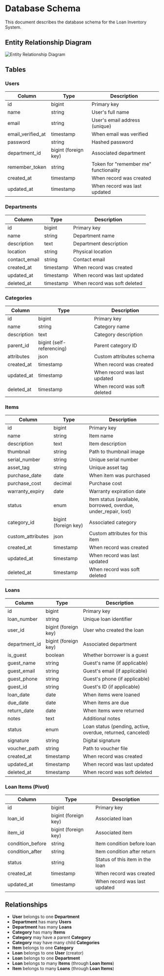 # Database Schema

This document describes the database schema for the Loan Inventory System.

## Entity Relationship Diagram

![Entity Relationship Diagram](../assets/images/erd.png)

## Tables

### Users

| Column | Type | Description |
|--------|------|-------------|
| id | bigint | Primary key |
| name | string | User's full name |
| email | string | User's email address (unique) |
| email_verified_at | timestamp | When email was verified |
| password | string | Hashed password |
| department_id | bigint (foreign key) | Associated department |
| remember_token | string | Token for "remember me" functionality |
| created_at | timestamp | When record was created |
| updated_at | timestamp | When record was last updated |

### Departments

| Column | Type | Description |
|--------|------|-------------|
| id | bigint | Primary key |
| name | string | Department name |
| description | text | Department description |
| location | string | Physical location |
| contact_email | string | Contact email |
| created_at | timestamp | When record was created |
| updated_at | timestamp | When record was last updated |
| deleted_at | timestamp | When record was soft deleted |

### Categories

| Column | Type | Description |
|--------|------|-------------|
| id | bigint | Primary key |
| name | string | Category name |
| description | text | Category description |
| parent_id | bigint (self-referencing) | Parent category ID |
| attributes | json | Custom attributes schema |
| created_at | timestamp | When record was created |
| updated_at | timestamp | When record was last updated |
| deleted_at | timestamp | When record was soft deleted |

### Items

| Column | Type | Description |
|--------|------|-------------|
| id | bigint | Primary key |
| name | string | Item name |
| description | text | Item description |
| thumbnail | string | Path to thumbnail image |
| serial_number | string | Unique serial number |
| asset_tag | string | Unique asset tag |
| purchase_date | date | When item was purchased |
| purchase_cost | decimal | Purchase cost |
| warranty_expiry | date | Warranty expiration date |
| status | enum | Item status (available, borrowed, overdue, under_repair, lost) |
| category_id | bigint (foreign key) | Associated category |
| custom_attributes | json | Custom attributes for this item |
| created_at | timestamp | When record was created |
| updated_at | timestamp | When record was last updated |
| deleted_at | timestamp | When record was soft deleted |

### Loans

| Column | Type | Description |
|--------|------|-------------|
| id | bigint | Primary key |
| loan_number | string | Unique loan identifier |
| user_id | bigint (foreign key) | User who created the loan |
| department_id | bigint (foreign key) | Associated department |
| is_guest | boolean | Whether borrower is a guest |
| guest_name | string | Guest's name (if applicable) |
| guest_email | string | Guest's email (if applicable) |
| guest_phone | string | Guest's phone (if applicable) |
| guest_id | string | Guest's ID (if applicable) |
| loan_date | date | When items were loaned |
| due_date | date | When items are due |
| return_date | date | When items were returned |
| notes | text | Additional notes |
| status | enum | Loan status (pending, active, overdue, returned, canceled) |
| signature | string | Digital signature |
| voucher_path | string | Path to voucher file |
| created_at | timestamp | When record was created |
| updated_at | timestamp | When record was last updated |
| deleted_at | timestamp | When record was soft deleted |

### Loan Items (Pivot)

| Column | Type | Description |
|--------|------|-------------|
| id | bigint | Primary key |
| loan_id | bigint (foreign key) | Associated loan |
| item_id | bigint (foreign key) | Associated item |
| condition_before | string | Item condition before loan |
| condition_after | string | Item condition after return |
| status | string | Status of this item in the loan |
| created_at | timestamp | When record was created |
| updated_at | timestamp | When record was last updated |

## Relationships

- **User** belongs to one **Department**
- **Department** has many **Users**
- **Department** has many **Loans**
- **Category** has many **Items**
- **Category** may have a parent **Category**
- **Category** may have many child **Categories**
- **Item** belongs to one **Category**
- **Loan** belongs to one **User** (creator)
- **Loan** belongs to one **Department**
- **Loan** belongs to many **Items** (through **Loan Items**)
- **Item** belongs to many **Loans** (through **Loan Items**) 